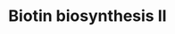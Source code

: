 ---
annotations:
- id: PW:0000139
  parent: classic metabolic pathway
  type: Pathway Ontology
  value: biotin metabolic pathway
authors:
- Anwesha
- Mkutmon
- Eweitz
description: Developed by Gramene.org  Source:[http://plantreactome.gramene.org/ Plant
  Reactome].
last-edited: 2021-05-25
organisms:
- Oryza sativa
redirect_from:
- /index.php/Pathway:WP2982
- /instance/WP2982
revision: null
schema-jsonld:
- '@context': https://schema.org/
  '@id': https://wikipathways.github.io/pathways/WP2982.html
  '@type': Dataset
  creator:
    '@type': Organization
    name: WikiPathways
  description: Developed by Gramene.org  Source:[http://plantreactome.gramene.org/
    Plant Reactome].
  keywords:
  - ''
  - (LOC_OS08G42730.1)
  - 7,8-diaminopelargonate
  - 7-keto-8-aminopelargonate
  - 8-amino-7-oxononanoate
  - ADP
  - ATP
  - AdoMet
  - Ala
  - Btn
  - CO2
  - CoA-SH
  - Pi
  - S-adenosyl-4-methylthio-2-oxobutanoate
  - a sulfur donor
  - a sulfurated sulfur
  - adenosylmethionine--8-amino-7-oxononanoate
  - an unsulfurated
  - biotin synthase
  - dethiobiotin
  - donor
  - pimeloyl-CoA
  - sulfur acceptor
  - synthase
  - transaminase
  license: CC0
  name: Biotin biosynthesis II
seo: CreativeWork
title: Biotin biosynthesis II
wpid: WP2982
---